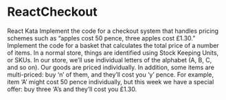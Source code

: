 # ReactCheckout
React Kata Implement the code for a checkout system that handles pricing schemes such as “apples cost 50 pence, three apples cost £1.30.” Implement the code for a basket that calculates the total price of a number of items. In a normal store, things are identified using Stock Keeping Units, or SKUs. In our store, we’ll use individual letters of the alphabet (A, B, C, and so on). Our goods are priced individually. In addition, some items are multi-priced: buy ‘n’ of them, and they’ll cost you ‘y’ pence. For example, item ‘A’ might cost 50 pence individually, but this week we have a special offer: buy three ‘A’s and they’ll cost you £1.30.
